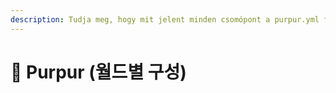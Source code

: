 ```yaml
---
description: Tudja meg, hogy mit jelent minden csomópont a purpur.yml fájlban.
---
```


# 🦑 Purpur (월드별 구성)
